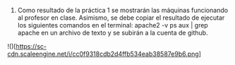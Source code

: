 1. Como resultado de la práctica 1 se mostrarán las máquinas funcionando al profesor en
clase. Asimismo, se debe copiar el resultado de ejecutar los siguientes comandos en
el terminal:
apache2 -v
ps aux | grep apache
en un archivo de texto y se subirán a la cuenta de github.

!()[https://sc-cdn.scaleengine.net/i/cc0f9318cdb2d4ffb534eab38587e9b6.png]
